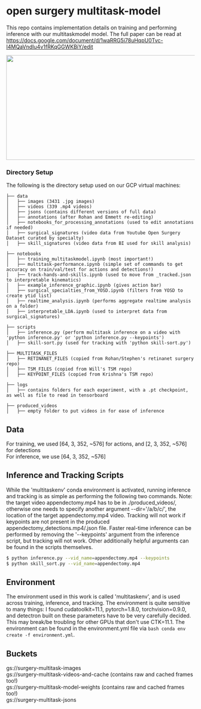 # open surgery multitask-model
This repo contains implementation details on training and performing inference with our multitaskmodel model. The full paper can be read at   https://docs.google.com/document/d/1waRRG5i78uHqpU0Tvc-I4MQaVndIu4v1fRKqGGWKBiY/edit

<p align="center">
  <img width="680" height="280" src="multitask-inference.jpg">
</p>

### Directory Setup
The following is the directory setup used on our GCP virtual machines:

```
├── data
│   ├── images (3431 .jpg images)
│   ├── videos (339 .mp4 videos)
│   ├── jsons (contains different versions of full data)
│   ├── annotations (after Rohan and Emmett re-editing)
│   ├── notebooks_for_processing_annotations (used to edit annotations if needed)
│   ├── surgical_signatures (video data from Youtube Open Surgery Dataset curated by specialty)
│   ├── skill_signatures (video data from BI used for skill analysis)

├── notebooks 
│   ├── training_multitaskmodel.ipynb (most important!)
│   ├── multitask-performance.ipynb (simple set of commands to get accuracy on train/val/test for actions and detections!)
│   ├── track-hands-and-skills.ipynb (used to move from _tracked.json to interpretable kinematics)
│   ├── example_inference_graphic.ipynb (gives action bar)
│   ├── surgical_specialties_from_YOSD.ipynb (filters from YOSD to create ytid list)
│   ├── realtime_analysis.ipynb (performs aggregate realtime analysis on a folder)
│   ├── interpretable_LDA.ipynb (used to interpret data from surgical_signatures)

├── scripts
│   ├── inference.py (perform multitask inference on a video with 'python inference.py' or 'python inference.py --keypoints')
│   ├── skill-sort.py (used for tracking with 'python skill-sort.py')

├── MULTITASK_FILES 
│   ├── RETINANET_FILES (copied from Rohan/Stephen's retinanet surgery repo)
│   ├── TSM_FILES (copied from Will's TSM repo)
│   ├── KEYPOINT_FILES (copied from Krishna's TSM repo)

├── logs
│   ├── contains folders for each experiment, with a .pt checkpoint, as well as file to read in tensorboard

├── produced_videos
│   ├── empty folder to put videos in for ease of inference

```

## Data

For training, we used [64, 3, 352, ~576] for actions, and [2, 3, 352, ~576] for detections\
For inference, we use [64, 3, 352, ~576]


## Inference and Tracking Scripts

While the 'multitaskenv' conda environment is activated, running inference and tracking is as simple as performing the following two commands. Note: the target video appendectomy.mp4 has to be in ./produced_videos/, otherwise one needs to specify another argument --dir='/a/b/c/', the location of the target appendectomy.mp4 video. Tracking will not work if keypoints are not present in the produced appendectomy_detections.mp4/.json file. Faster real-time inference can be performed by removing the '--keypoints' argument from the inference script, but tracking will not work. Other additionally helpful arguments can be found in the scripts themselves.

```bash
$ python inference.py --vid_name=appendectomy.mp4 --keypoints
$ python skill_sort.py --vid_name=appendectomy.mp4
```

## Environment

The environment used in this work is called 'multitaskenv', and is used across training, inference, and tracking. The environment is quite sensitive to many things: I found cudatoolkit=11.1, pytorch=1.8.0, torchvision=0.9.0, and detectron built  on these parameters have to be very carefully decided. This may break/be troubling for other GPUs that don't use CTK=11.1. The environment can be found in the environment.yml file via ```bash conda env create -f environment.yml```.


## Buckets

gs://surgery-multitask-images\
gs://surgery-multitask-videos-and-cache (contains raw and cached frames too!)\
gs://surgery-multitask-model-weights (contains raw and cached frames too!)\
gs://surgery-multitask-jsons
